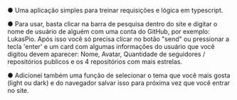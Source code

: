 ● Uma aplicação simples para treinar requisições e lógica em typescript.

● Para usar, basta clicar na barra de pesquisa dentro do site e digitar o nome de usuário de alguém com uma conta do GitHub, por exemplo: LukasPio.
Após isso você só precisa clicar no botão "send" ou pressionar a tecla 'enter' e um card com algumas informações do usuário que você digitou devem aparecer: Nome, Avatar, Quantidade de seguidores / repositórios publicos e os 4 repositórios com mais estrelas.

● Adicionei também uma função de selecionar o tema que você mais gosta (light ou dark) e do navegador salvar isso para próxima vez que você entrar no site.
